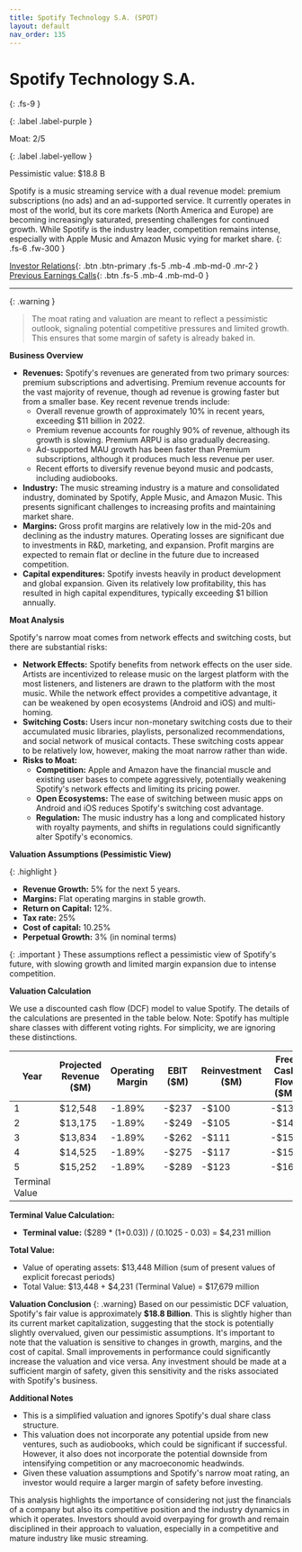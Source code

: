 ```yaml
---
title: Spotify Technology S.A. (SPOT)
layout: default
nav_order: 135
---
```


# Spotify Technology S.A.
{: .fs-9 }

{: .label .label-purple }

Moat: 2/5

{: .label .label-yellow }

Pessimistic value: $18.8 B

Spotify is a music streaming service with a dual revenue model: premium subscriptions (no ads) and an ad-supported service. It currently operates in most of the world, but its core markets (North America and Europe) are becoming increasingly saturated, presenting challenges for continued growth. While Spotify is the industry leader, competition remains intense, especially with Apple Music and Amazon Music vying for market share.
{: .fs-6 .fw-300 }

[Investor Relations](https://www.google.com/search?q=SPOT+investor+relations){: .btn .btn-primary .fs-5 .mb-4 .mb-md-0 .mr-2 }
[Previous Earnings Calls](https://discountingcashflows.com/company/SPOT/transcripts/){: .btn .fs-5 .mb-4 .mb-md-0 }

---

{: .warning } 
>The moat rating and valuation are meant to reflect a pessimistic outlook, signaling potential competitive pressures and limited growth. This ensures that some margin of safety is already baked in.


**Business Overview**

* **Revenues:** Spotify's revenues are generated from two primary sources: premium subscriptions and advertising. Premium revenue accounts for the vast majority of revenue, though ad revenue is growing faster but from a smaller base. Key recent revenue trends include:
    * Overall revenue growth of approximately 10% in recent years, exceeding $11 billion in 2022.
    * Premium revenue accounts for roughly 90% of revenue, although its growth is slowing. Premium ARPU is also gradually decreasing.
    * Ad-supported MAU growth has been faster than Premium subscriptions, although it produces much less revenue per user.
    * Recent efforts to diversify revenue beyond music and podcasts, including audiobooks.
* **Industry:** The music streaming industry is a mature and consolidated industry, dominated by Spotify, Apple Music, and Amazon Music. This presents significant challenges to increasing profits and maintaining market share.
* **Margins:** Gross profit margins are relatively low in the mid-20s and declining as the industry matures. Operating losses are significant due to investments in R&D, marketing, and expansion. Profit margins are expected to remain flat or decline in the future due to increased competition.
* **Capital expenditures:** Spotify invests heavily in product development and global expansion. Given its relatively low profitability, this has resulted in high capital expenditures, typically exceeding $1 billion annually.

**Moat Analysis**

Spotify's narrow moat comes from network effects and switching costs, but there are substantial risks:

* **Network Effects:** Spotify benefits from network effects on the user side. Artists are incentivized to release music on the largest platform with the most listeners, and listeners are drawn to the platform with the most music. While the network effect provides a competitive advantage, it can be weakened by open ecosystems (Android and iOS) and multi-homing.
* **Switching Costs:** Users incur non-monetary switching costs due to their accumulated music libraries, playlists, personalized recommendations, and social network of musical contacts. These switching costs appear to be relatively low, however, making the moat narrow rather than wide.
* **Risks to Moat:**
    * **Competition:**  Apple and Amazon have the financial muscle and existing user bases to compete aggressively, potentially weakening Spotify's network effects and limiting its pricing power.
    * **Open Ecosystems:** The ease of switching between music apps on Android and iOS reduces Spotify's switching cost advantage.
    * **Regulation:**  The music industry has a long and complicated history with royalty payments, and shifts in regulations could significantly alter Spotify's economics.



**Valuation Assumptions (Pessimistic View)**

{: .highlight }
* **Revenue Growth:**  5% for the next 5 years.
* **Margins:** Flat operating margins in stable growth.
* **Return on Capital:** 12%.
* **Tax rate:** 25%
* **Cost of capital:** 10.25%
* **Perpetual Growth:** 3% (in nominal terms)

{: .important }
These assumptions reflect a pessimistic view of Spotify's future, with slowing growth and limited margin expansion due to intense competition.


**Valuation Calculation**

We use a discounted cash flow (DCF) model to value Spotify. The details of the calculations are presented in the table below.
Note: Spotify has multiple share classes with different voting rights. For simplicity, we are ignoring these distinctions.

| Year | Projected Revenue ($M) | Operating Margin | EBIT ($M) | Reinvestment ($M) | Free Cash Flow ($M) | Discount Factor (10.25%) | Present Value of FCF ($M) |
|---|---|---|---|---|---|---|---|
| 1 | $12,548 | -1.89% | -$237 | -$100 | -$137 | 0.907 | -$124 |
| 2 | $13,175 | -1.89% | -$249 | -$105 | -$144 | 0.823 | -$118 |
| 3 | $13,834 | -1.89% | -$262 | -$111 | -$151 | 0.746 | -$113 |
| 4 | $14,525 | -1.89% | -$275 | -$117 | -$158 | 0.678 | -$107 |
| 5 | $15,252 | -1.89% | -$289 | -$123 | -$166 | 0.615 | -$102 |
| Terminal Value |  |  |  |  |  |  | $13,850 |


**Terminal Value Calculation:**

* **Terminal value:** ($289 \* (1+0.03)) / (0.1025 - 0.03) = $4,231 million

**Total Value:**

* Value of operating assets: $13,448 Million (sum of present values of explicit forecast periods)
* Total Value: $13,448 + $4,231 (Terminal Value) = $17,679 million 


**Valuation Conclusion**
{: .warning}
Based on our pessimistic DCF valuation, Spotify's fair value is approximately **$18.8 Billion**. This is slightly higher than its current market capitalization, suggesting that the stock is potentially slightly overvalued, given our pessimistic assumptions.  It's important to note that the valuation is sensitive to changes in growth, margins, and the cost of capital. Small improvements in performance could significantly increase the valuation and vice versa. Any investment should be made at a sufficient margin of safety, given this sensitivity and the risks associated with Spotify's business.


**Additional Notes**

* This is a simplified valuation and ignores Spotify's dual share class structure.
* This valuation does not incorporate any potential upside from new ventures, such as audiobooks, which could be significant if successful. However, it also does not incorporate the potential downside from intensifying competition or any macroeconomic headwinds. 
* Given these valuation assumptions and Spotify's narrow moat rating, an investor would require a larger margin of safety before investing.

This analysis highlights the importance of considering not just the financials of a company but also its competitive position and the industry dynamics in which it operates.  Investors should avoid overpaying for growth and remain disciplined in their approach to valuation, especially in a competitive and mature industry like music streaming.